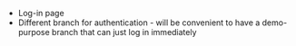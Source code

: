 - Log-in page
- Different branch for authentication - will be convenient to have a demo-purpose branch that can just log in immediately
